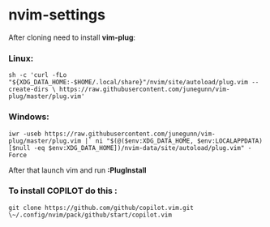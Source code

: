 # nvim-settings

After cloning need to install **vim-plug**:

### Linux:
```
sh -c 'curl -fLo "${XDG_DATA_HOME:-$HOME/.local/share}"/nvim/site/autoload/plug.vim --create-dirs \ https://raw.githubusercontent.com/junegunn/vim-plug/master/plug.vim'
```

### Windows:
```
iwr -useb https://raw.githubusercontent.com/junegunn/vim-plug/master/plug.vim |` ni "$(@($env:XDG_DATA_HOME, $env:LOCALAPPDATA)[$null -eq $env:XDG_DATA_HOME])/nvim-data/site/autoload/plug.vim" -Force
```

After that launch vim and run **:PlugInstall**

### To install COPILOT do this :
```
git clone https://github.com/github/copilot.vim.git \~/.config/nvim/pack/github/start/copilot.vim
```
